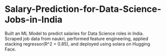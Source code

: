 # Salary-Prediction-for-Data-Science-Jobs-in-India
Built an ML Model to predict salaries for Data Science roles in India. Scraped job data from naukri, performed feature engineering, applied stacking regressor(R^2 = 0.85), and deployed using solara on Hugging Face.
